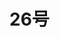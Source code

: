 # 26号

<!-- <img src="/images/January/2021/december/2021122601.jpg" style="width: 100%; display: block; margin: 0 ;">
<img src="/images/January/2021/december/2021122602.jpg" style="width: 100%; display: block; margin: 0 ;">
<img src="/images/January/2021/december/2021122603.jpg" style="width: 100%; display: block; margin: 0 ;"> -->

